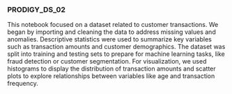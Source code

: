 ### PRODIGY_DS_02

This notebook focused on a dataset related to customer transactions. We began by importing and cleaning the data to address missing values and anomalies. Descriptive statistics were used to summarize key variables such as transaction amounts and customer demographics. The dataset was split into training and testing sets to prepare for machine learning tasks, like fraud detection or customer segmentation. For visualization, we used histograms to display the distribution of transaction amounts and scatter plots to explore relationships between variables like age and transaction frequency.

